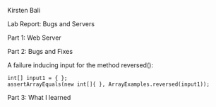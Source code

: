 Kirsten Bali

Lab Report: Bugs and Servers


Part 1: Web Server


Part 2: Bugs and Fixes

A failure inducing input for the method reversed():



    int[] input1 = { };
    assertArrayEquals(new int[]{ }, ArrayExamples.reversed(input1));
    

Part 3: What I learned
